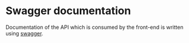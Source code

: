 # Swagger documentation

Documentation of the API which is consumed by the front-end is written using [swagger](http://swagger.io/specification/).